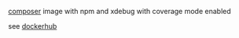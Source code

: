 [composer](https://hub.docker.com/_/composer/) image with npm and xdebug with coverage mode enabled

see [dockerhub](https://hub.docker.com/r/philipp8101/composer-test-coverage)
